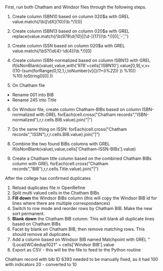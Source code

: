 
First, run both Chatham and Windsor files through the following steps.

1. Create column ISBN10 based on column 020$a with GREL
value.match(/\b([\dX]{10})\b.*/)[0]

2. Create column ISBN13 based on column 020$a with GREL
replace(value.match(/\b(978\d{10}|[\d-]{17})\b.*/)[0],'-','')

3. Create column ISSN based on column 020$a with GREL
value.match(/\bS?(\d{4}-\d{4})\b.*/)[0]

4. Create column ISBN-normalized based on column ISBN13 with GREL
if(isNonBlank(value),value,with('978'+cells['ISBN10'].value[0,9],v,v+((10-(sum(forRange(0,12,1,i,toNumber(v[i])*(1+(i%2*2)) )) %10)) %10).toString()[0] ))

5. On Chatham file
* Rename 001 into BIB
* Rename 245 into Title

6. On Windsor file, create column Chatham-BIBs based on column ISBN-normalized with GREL
forEach(cell.cross("Chatham records","ISBN-normalized"),r,r.cells.BIB.value).join("|")

7. Do the same thing on ISSN:
forEach(cell.cross("Chatham records","ISSN"),r,r.cells.BIB.value).join("|")

8. Combine the two found BIBs columns with GREL
if(isNonBlank(value),value,cells['Chatham-ISSN-BIBs'].value)

9. Create a Chatham title column based on the combined Chatham BIBs column with GREL
forEach(cell.cross("Chatham records","BIB"),r,r.cells.Title.value).join("|")

After the college has confirmed duplicates

1. Reload duplicates file in OpenRefine
2. Split multi valued cells in the Chatham BIBs
3. **Fill down** the Windsor BIBs column (this will copy the Windsor BIB id for lines where there are multiple correspondances)
4. Switch to row mode and reorder rows by Chatham BIB. Make the new sort permanent.
5. **Blank down** the Chatham BIB column. This will blank all duplicate lines based on Chatham BIBs
6. Facet by blank on Chatham BIB, then remove matching rows. This should remove all duplicates.
7. Add a column based on Windsor BIB named Matchpoint with GREL "(Local)WCdedup1021" + cells['Windsor BIB'].value
8. Export as CSV - this will be the file to feed to the Python routine



Chatham record with bib ID 6393 needed to be manually fixed, as it had 100 with indicators 20 - converted to 10